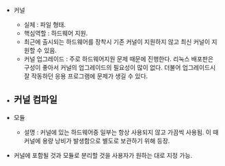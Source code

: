- 커널
    - 실체 : 파일 형태.
    - 핵심역할 : 하드웨어 지원.
    - 최근에 출시되는 하드웨어를 장착시 기존 커널이 지원하지 않고 최신 커널이 지원할 수 있음. 
    - 커널 업그레이드 : 주로 하드웨어지원 문제 때문에 진행한다. 리눅스 배포판은 구성이 좋아서 커널의 업그레이드의 필요성이 많이 없다. 더불어 업그레이드시 잘 작동하던 응용 프로그램에 문제가 생길 수 있다.
- 커널 컴파일
    - 
- 모듈
    - 설명 : 커널에 있는 하드웨어중 일부는 항상 사용되지 않고 가끔씩 사용됨. 이 때 커널에 용량 낭비가 발생함으로 별도로 보관하기 위해 등장. 


- 커널에 포함될 것과 모듈로 분리할 것을 사용자가 원하는 대로 지정 가능.